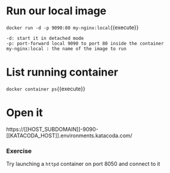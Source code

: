 # Run our local image

`docker run -d -p 9090:80 my-nginx:local`{{execute}}

```
-d: start it in detached mode
-p: port-forward local 9090 to port 80 inside the container
my-nginx:local : the name of the image to run
```


# List running container

`docker container ps`{{execute}}


# Open it

https://[[HOST_SUBDOMAIN]]-9090-[[KATACODA_HOST]].environments.katacoda.com/



### Exercise

Try launching a `httpd` container on port 8050 and connect to it

